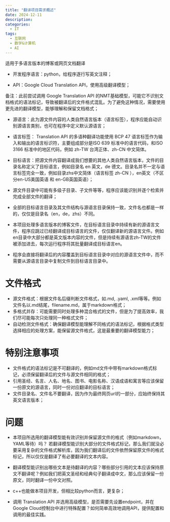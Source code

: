 ```yaml
---
title: "翻译项目需求概述"
date: 2024-12-11
description:
categories:
  - IT
tags:
  - 互联网
  - 数学&计算机
  - AI
---
```


适用于多语言版本的博客或网页文档翻译

- 开发程序语言：python，给程序逐行写英文注释；

- API：Google Cloud Translation API，使用高级翻译模型；

备注：此前尝试调用 Google Translation API 的NMT基础模型，可能它不识别文档格式的语法标记，导致被翻译后的文件格式混乱。为了避免这种情况，需要使用更先进的翻译模型，能够理解和保留文档格式；

- 源语言：此为源文件内容的人类自然语言版本（语言标签），程序应能自动识别源语言类别，也可在程序中定义默认源语言；

- 语言标签： Translation API 的多语种翻译功能使用 BCP 47 语言标签作为输入和输出的语言标识符，主要组成部分是ISO 639 标准中的语言代码，和ISO 3166 标准中的地区代码，例如 zh-TW 台湾正体、zh-CN 中文简体。

- 目标语言：把源文件内容翻译成我们想要的其他人类自然语言版本，文件的目录名称定义了目标语言，例如目录名 en 英文，de 德文。目录名并不一定与语言标签完全一致，例如目录zhs中文简体（语言标签 zh-CN ），en英文（不区分en-US美国英语 和 en-GB英国英语）；

- 源文件目录中可能有多级子目录、子文件等等，程序应该能识别并逐个检索并完成全部文件的翻译；

- 全部的目标语言目录及其文件结构与源语言目录保持一致，文件名也都是一样的，仅仅是目录名（en，de，zhs）不同。

- 本项目处理多语言版本的博客文件，在目标语言目录中持续有新的源语言文件，程序应跳过已经翻译成目标语言的文件，仅仅翻译新的源语言文件。例如en目录中大部分都是英文版本内容的文件，但是持续有源语言zh-TW的文件被添加进去，每次运行程序将其批量翻译成目标语言en。

- 程序会直接将翻译后的内容覆盖到目标语言目录中对应的源语言文件中，而不需要从源语言目录中复制文件到目标语言目录中。

# 文件格式
- 源文件格式：根据文件名后缀判断文件格式，如.md, .yaml, .xml等等。例如文件名以.md结尾，filename.md，属于markdown格式；
- 多格式并存：可能需要同时处理多种混合格式的文件，但是为了提高效率，我们尽可能每次只处理同一种格式文件；
- 自动检测文件格式：确保翻译模型能理解不同格式的语法标记，根据格式类型选择相应的处理方案，能保留源文件格式，这是最重要的翻译模型能力；


# 特别注意事项
- 文件格式的语法标记是不可翻译的，例如md文件中带有markdown格式标记，必须保留翻译后的文件与源文件相同的格式；
- 引用圣经、名言、人名、地名、图书、电影名称、汉语成语和寓言等应该保留一份原文的源语言，同时一份对应翻译的目标语言；
- 文件目录名、文件名不要翻译，因为作为最终网页url的一部分，应始终保持其英文语言版本；


# 问题
- 本项目所选用的翻译模型能有效识别并保留源文件的格式（例如markdown，YAML等待）吗？
若翻译模型能识别大部分的文件格式标记，那么我们就没必要采用复杂的文件格式解析库，因为我们翻译后的文件依然保留原文件的格式标记，所以仅仅是翻译了有必要翻译的文本内容。

- 翻译模型能识别出哪些文本是待翻译的内容？哪些部分引用的文本应该保持原文不翻译呢？例如我们把英文圣经和经典句子翻译成中文，那么应该保留一份原文，同时翻译一份中文对照。

- c++也能做本项目开发，但相比较python而言，更复杂；

- 调用 Translation API 并选用高级模型，是否需要先设置endpoint，并在Google Cloud控制台中进行特殊配置？如何简单高效地调用API，提供配置和调用的最佳实践。

